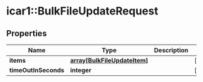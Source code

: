 # icar1::BulkFileUpdateRequest


## Properties
Name | Type | Description | Notes
------------ | ------------- | ------------- | -------------
**items** | [**array[BulkFileUpdateItem]**](BulkFileUpdateItem.md) |  | [optional] 
**timeOutInSeconds** | **integer** |  | [optional] 



